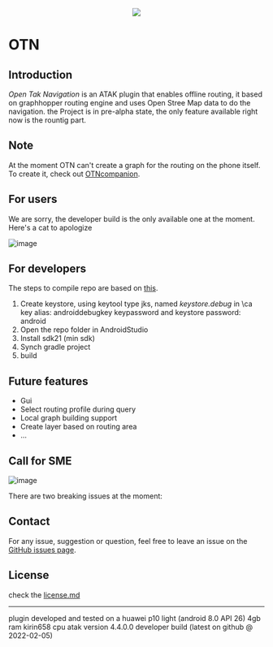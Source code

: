 <p align="center">
  <img src= https://github.com/MightyBakedPotato/Imagefiles/blob/main/OTN1-0%20crop%20resize.png>
   
<p/>


# OTN

## Introduction
*Open Tak Navigation* is an ATAK plugin that enables offline routing, it based on graphhopper routing engine and uses Open Stree Map data to do the navigation.
the Project is in pre-alpha state, the only feature available right now is the rountig part.

## Note
At the moment OTN can't create a graph for the routing on the phone itself. To create it, check out [OTNcompanion](https://github.com/L-Belluomini/OTN-companion).

## For users
We are sorry, the developer build is the only available one at the moment. Here's a cat to apologize

![image](https://github.com/MightyBakedPotato/Imagefiles/blob/main/601119faafcf5_u3b5avsmg7e41__700.png)

## For developers
The steps to compile repo are based on [this](https://www.ballantyne.online/developing-atak-plugin-101/).
1. Create keystore, using keytool type jks, named *keystore.debug* in \ca
    key alias: androiddebugkey
    keypassword and keystore password: android
2. Open the repo folder in AndroidStudio
3. Install sdk21 (min sdk)
4. Synch gradle project
5. build

## Future features
* Gui
* Select routing profile during query
* Local graph building support
* Create layer based on routing area
* ...

## Call for SME
![image](https://github.com/MightyBakedPotato/Imagefiles/blob/main/51oEcOu.jpg)

There are two breaking issues at the moment:


## Contact
For any issue, suggestion or question, feel free to leave an issue on the [GitHub issues page](https://github.com/L-Belluomini/OTN/issues).

## License
check the [license.md](https://github.com/L-Belluomini/OTN/blob/main/LICENSE)

---

plugin developed and tested on a huawei p10 light (android 8.0 API 26) 4gb ram kirin658 cpu atak version 4.4.0.0 developer build (latest on github @ 2022-02-05)
